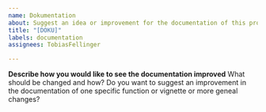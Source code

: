 ```yaml
---
name: Dokumentation
about: Suggest an idea or improvement for the documentation of this project
title: "[DOKU]"
labels: documentation
assignees: TobiasFellinger

---
```


**Describe how you would like to see the documentation improved**
What should be changed and how? Do you want to suggest an improvement in the documentation of one specific function or vignette or more geneal changes?

